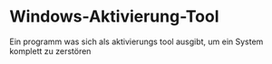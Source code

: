 # Windows-Aktivierung-Tool
Ein programm was sich als aktivierungs tool ausgibt, um ein System komplett zu zerstören
